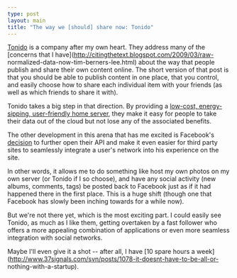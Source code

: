 ```yaml
---
type: post
layout: main
title: "The way we [should] share now: Tonido"
---
```

[Tonido](http://tonido.com) is a company after my own heart. They address many
of the [concerns that I have](http://citingthetext.blogspot.com/2009/03/raw-
normalized-data-now-tim-berners-lee.html) about the way that people publish
and share their own content online. The short version of that post is that you
should be able to publish content in one place, that you control, and easily
choose how to share each individual item with your friends (as well as which
friends to share it with).

  
Tonido takes a big step in that direction. By providing a [low-cost, energy-
sipping, user-friendly home server](http://www.tonidoplug.com/what.html), they
make it easy for people to take their data out of the cloud but not lose any
of the associated benefits.

  
The other development in this arena that has me excited is Facebook's
[decision](http://developers.facebook.com/news.php?blog=1&story=225) to
further open their API and make it even easier for third party sites to
seamlessly integrate a user's network into his experience on the site.

  
In other words, it allows me to do something like host my own photos on my own
server (or Tonido if I so choose), and have any social activity (new albums,
comments, tags) be posted back to Facebook just as if it had happened there in
the first place. This is a huge shift (though one that Facebook has slowly
been inching towards for a while now).

  
But we're not there yet, which is the most exciting part. I could easily see
Tonido, as much as I like them, getting overtaken by a fast follower who
offers a more appealing combination of applications or even more seamless
integration with social networks.

  
Maybe I'll even give it a shot -- after all, I have [10 spare hours a
week](http://www.37signals.com/svn/posts/1078-it-doesnt-have-to-be-all-or-
nothing-with-a-startup).


